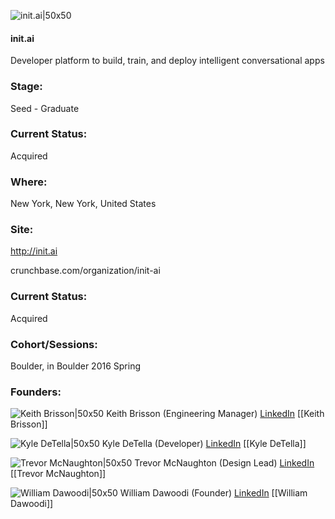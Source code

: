 

![init.ai|50x50](https://apimg.techstars.com/connect/images/image_files/573b8c39bbe36ffd5800001a/original/beta-list_001.png)

#### init.ai
Developer platform to build, train, and deploy intelligent conversational apps

### Stage: 
Seed - Graduate 

### Current Status: 
Acquired

### Where:
New York, New York, United States

### Site:
http://init.ai



crunchbase.com/organization/init-ai

### Current Status: 
Acquired

### Cohort/Sessions: 
Boulder, in Boulder 2016 Spring

### Founders: 

![Keith Brisson|50x50](http://s3.amazonaws.com/ts-accel-connect-uploads/images/image_files/61f5a1481bbf2f88be5a0ff3/original/1642800686007.jpeg) Keith Brisson (Engineering Manager) [LinkedIn](https://linkedin.com/in/keithbrisson) [[Keith Brisson]]

![Kyle DeTella|50x50](https://apimg.techstars.com/connect/images/image_files/573b9186808320ef52000013/original/kdd-profile.jpg) Kyle DeTella (Developer) [LinkedIn](https://linkedin.com/in/kyledetella) [[Kyle DeTella]]

![Trevor McNaughton|50x50](https://apimg.techstars.com/connect/images/image_files/56dbba48bbe36fd80c000059/original/Screen_Shot_2016-03-05_at_10.02.45_PM.png) Trevor McNaughton (Design Lead) [LinkedIn](https://linkedin.com/in/trevormcnaughton) [[Trevor McNaughton]]

![William Dawoodi|50x50](https://apimg.techstars.com/connect/images/image_files/573b8cc1bbe36ffd5800001b/original/will-headshot.jpg) William Dawoodi (Founder) [LinkedIn](https://linkedin.com/in/dawoodi) [[William Dawoodi]]


